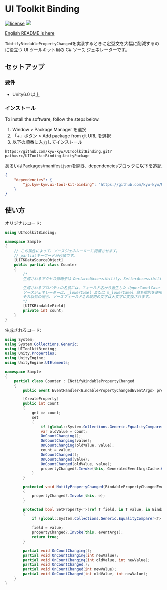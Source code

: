 ﻿# UI Toolkit Binding

[![license](https://img.shields.io/badge/license-MIT-green.svg)](LICENSE)
![](https://img.shields.io/badge/Unity-6.0-green.svg)

[English README is here](README.md)

```INotifyBindablePropertyChanged```を実装するときに定型文を大幅に削減するのに役立つ UI ツールキット用の C# ソース ジェネレーターです。

## セットアップ

### 要件

* Unity6.0 以上

### インストール

To install the software, follow the steps below.

1. Window > Package Manager を選択
2. 「+」ボタン > Add package from git URL を選択
3. 以下の順番に入力してインストール

```
https://github.com/kyw-kyw/UIToolkitBinding.git?path=src/UIToolkitBinding.UnityPackage
```

あるいはPackages/manifest.jsonを開き、dependenciesブロックに以下を追記

```json
{
    "dependencies": {
        "jp.kyw-kyw.ui-tool-kit-binding": "https://github.com/kyw-kyw/UIToolkitBinding.git?path=src/UIToolkitBinding.UnityPackage"
    }
}
```

## 使い方

オリジナルコード:

```cs
using UIToolkitBinding;

namespace Sample
{
    // この属性によって、ソースジェネレーターに認識させます。
    // partialキーワードが必須です。
    [UITKDataSourceObject]
    public partial class Counter
    {
        /*
        生成されるアクセス修飾子は DeclaredAccessibility、SetterAccessibilityによって指定可能です

        生成されるプロパティの名前には、フィールド名から派生した UpperCamelCase 形式が自動的に使用されます。
        ソースジェネレーターは、_lowerCamel または m_lowerCamel 命名規則を使用したフィールドも認識できます。(_count -> Count / m_count -> Count)
        それ以外の場合、ソースフィールド名の最初の文字は大文字に変換されます。
        */
        [UITKBindableField]
        private int count;
    }
}

```

生成されるコード:

```cs
using System;
using System.Collections.Generic;
using UIToolkitBinding;
using Unity.Properties;
using UnityEngine;
using UnityEngine.UIElements;

namespace Sample
{
    partial class Counter : INotifyBindablePropertyChanged
    {
        public event EventHandler<BindablePropertyChangedEventArgs> propertyChanged;

        [CreateProperty] 
        public int Count
        {
            get => count;
            set
            {
                if (global::System.Collections.Generic.EqualityComparer<int>.Default.Equals(count, value)) return;
                var oldValue = count;
                OnCountChanging();
                OnCountChanging(value);
                OnCountChanging(oldValue, value);
                count = value;
                OnCountChanged();
                OnCountChanged(value);
                OnCountChanged(oldValue, value);
                propertyChanged?.Invoke(this, GeneratedEventArgsCache.Count);
            }
        }

        protected void NotifyPropertyChanged(BindablePropertyChangedEventArgs e)
        {
            propertyChanged?.Invoke(this, e);
        }

        protected bool SetProperty<T>(ref T field, in T value, in BindablePropertyChangedEventArgs eventArgs)
        {
            if (global::System.Collections.Generic.EqualityComparer<T>.Default.Equals(field, value)) return false;

            field = value;
            propertyChanged?.Invoke(this, eventArgs);
            return true;
        }

        partial void OnCountChanging();
        partial void OnCountChanging(int newValue);
        partial void OnCountChanging(int oldValue, int newValue);
        partial void OnCountChanged();
        partial void OnCountChanged(int newValue);
        partial void OnCountChanged(int oldValue, int newValue);
    }
}

```
